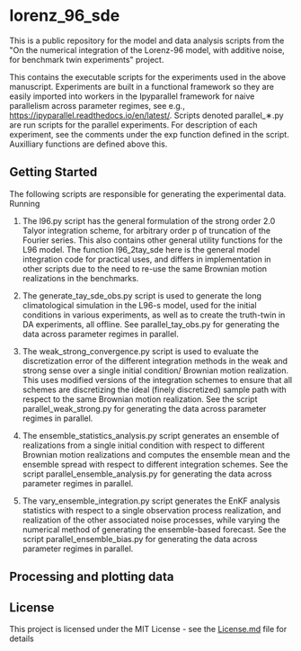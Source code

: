 # lorenz_96_sde

This is a public repository for the model and data analysis scripts from the "On the numerical integration of the Lorenz-96 model, with additive noise, for benchmark twin experiments" project.

This contains the executable scripts for the experiments used in the above manuscript.  Experiments are built in a functional framework so they are easily imported into workers in the Ipyparallel
framework for naive parallelism across parameter regimes, see e.g., https://ipyparallel.readthedocs.io/en/latest/.  Scripts denoted parallel_&lowast;.py are run scripts for the parallel experiments.
For description of each experiment, see the comments under the exp function defined in the script.  Auxilliary functions are defined above this.  

## Getting Started

The following scripts are responsible for generating the experimental data.  Running

1. The l96.py script has the general formulation of the strong order 2.0 Talyor integration scheme, for arbitrary order p of truncation of the Fourier series. This also contains other general
utility functions for the L96 model.  The function l96_2tay_sde here is the general model integration code for practical uses, and differs in implementation in other scripts due to the 
need to re-use the same Brownian motion realizations in the benchmarks.

2. The generate_tay_sde_obs.py script is used to generate the long climatological simulation in the L96-s model, used for the initial conditions in various experiments, 
as well as to create the truth-twin in DA experiments, all offline. See parallel_tay_obs.py for generating the data across parameter regimes in parallel.

3. The weak_strong_convergence.py script is used to evaluate the discretization error of the different integration methods in the weak and strong sense over a single initial condition/ Brownian motion
realization.  This uses modified versions of the integration schemes to ensure that all schemes are discretizing the ideal (finely discretized) sample path with respect to the same Brownian motion
realization. See the script parallel_weak_strong.py for generating the data across parameter regimes in parallel. 

4. The ensemble_statistics_analysis.py script generates an ensemble of realizations from a single initial condition with respect to different Brownian motion realizations and computes the ensemble mean
 and the ensemble spread with respect to different integration schemes.  See the script parallel_ensemble_analysis.py for generating the data across parameter regimes in parallel.

5. The vary_ensemble_integration.py script generates the EnKF analysis statistics with respect to a single observation process realization, and realization of the other associated noise processes, while
varying the numerical method of generating the ensemble-based forecast. See the script parallel_ensemble_bias.py for generating the data across parameter regimes in parallel.


## Processing and plotting data



## License

This project is licensed under the MIT License - see the [License.md](https://github.com/cgrudz/lorenz_96_sde/blob/master/LICENSE.md) file for details

